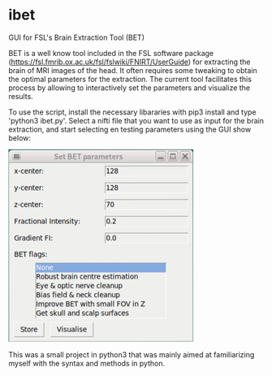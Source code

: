 # ibet
GUI for FSL's Brain Extraction Tool (BET)

BET is a well know tool included in the FSL software package (https://fsl.fmrib.ox.ac.uk/fsl/fslwiki/FNIRT/UserGuide) for extracting the brain of MRI images of the head. It often requires some tweaking to obtain the optimal parameters for the extraction. The current tool facilitates this process by allowing to interactively set the parameters and visualize the results.

To use the script, install the necessary libararies with pip3 install and type 'python3 ibet.py'. Select a nifti file that you want to use as input for the brain extraction, and start selecting en testing parameters using the GUI show below:

![Alt text](menu.tiff?raw=true "Optional Title")


This was a small project in python3 that was mainly aimed at familiarizing myself with the syntax and methods in python.
